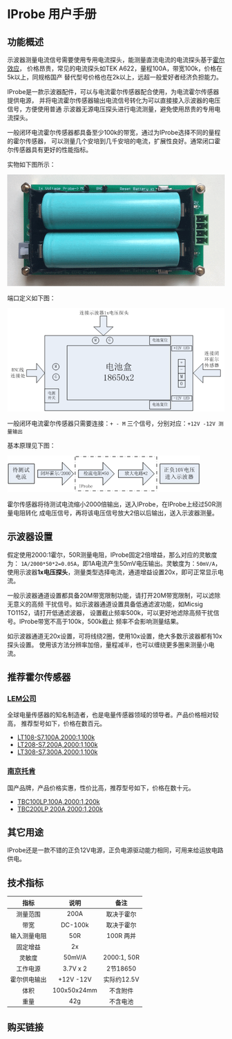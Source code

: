 # IProbe 用户手册

## 功能概述

示波器测量电流信号需要使用专用电流探头，能测量直流电流的电流探头基于[霍尔效应]，
价格昂贵，常见的电流探头如TEK A622，量程100A，带宽100k，价格在5k以上，同规格国产
替代型号价格也在2k以上，远超一般爱好者经济负担能力。

IProbe是一款示波器配件，可以与电流霍尔传感器配合使用，为电流霍尔传感器提供电源，
并将电流霍尔传感器输出电流信号转化为可以直接接入示波器的电压信号，方便使用普通
示波器无源电压探头进行电流测量，避免使用昂贵的专用电流探头。

一般闭环电流霍尔传感器都具备至少100k的带宽，通过为IProbe选择不同的量程的霍尔传感器，
可以测量几个安培到几千安培的电流，扩展性良好。通常闭口霍尔传感器具有更好的性能指标。

实物如下图所示：

![正面带电池](image/04-正面带电池.png "0正面带电池")

端口定义如下图：

![端口图](image/01-端口图.png "端口图")

一般闭环电流霍尔传感器只需要连接：`+ - M` 三个信号，分别对应：`+12V -12V 测量输出`

基本原理见下图：

![原理框图](image/02-原理框图.png "原理框图")

霍尔传感器将待测试电流缩小2000倍输出，送入IProbe，在IProbe上经过50R测量电阻转化
成电压信号，再将该电压信号放大2倍以后输出，送入示波器测量。

## 示波器设置

假定使用2000:1霍尔，50R测量电阻，IProbe固定2倍增益，那么对应的灵敏度为：
`1A/2000*50*2=0.05A`，即1A电流产生50mV电压输出。灵敏度为：`50mV/A`，
使用示波器**1x电压探头**，测量类型选择电流，通道增益设置20x，即可正常显示电流。

一般示波器通道设置都具备20M带宽限制功能，请打开20M带宽限制，可以滤除无意义的高频
干扰信号。如示波器通道设置具备低通滤波功能，如Micsig TO1152，请打开低通滤波器，
设置截止频率500k，可以更好地滤除高频干扰信号。IProbe带宽不高于100k，500k截止
频率不会影响测量结果。

如示波器通道无20x设置，可将线绕2圈，使用10x设置，绝大多数示波器都有10x探头设置。
使用该方法分辨率加倍，量程减半，也可以缠绕更多圈来测量小电流。

## 推荐霍尔传感器

### [LEM公司](http://www.lem.com/)

全球电量传感器的知名制造者，也是电量传感器领域的领导者。产品价格相对较高，
推荐型号如下，价格在数百元。

- [LT108-S7,100A,2000:1,100k](DOC/LT108-S7.pdf)
- [LT208-S7,200A,2000:1,100k](DOC/LT208-S7.pdf)
- [LT308-S7,300A,2000:1,100k](DOC/LT308-S7.pdf)

### [南京托肯](http://www.token-sensor.com)

国产品牌，产品价格实惠，性价比高，推荐型号如下，价格在数十元。

- [TBC100LP,100A,2000:1,200k](DOC/TBC-LP.pdf)
- [TBC200LP,200A,2000:1,200k](DOC/TBC-LP.pdf)

## 其它用途

IProbe还是一款不错的正负12V电源，正负电源驱动能力相同，可用来给运放电路供电。

## 技术指标

| 指标           | 说明        | 备注             |
|:--------------:|:-----------:|:----------------:|
| 测量范围       | 200A        | 取决于霍尔       |
| 带宽           | DC-100k     | 取决于霍尔       |
| 输入测量电阻   | 50R         | 100R 两并        |
| 固定增益       | 2x          |                  |
| 灵敏度         | 50mV/A      | 2000:1, 50R      |
| 工作电源       | 3.7V x 2    | 2节18650         |
| 霍尔供电输出   | +12V -12V   | 实际约12.5V      |
| 体积           | 100x50x24mm | 不含附件         |
| 重量           | 42g         | 不含电池         |

## 购买链接

[霍尔效应]: https://en.wikipedia.org/wiki/Hall_effect
